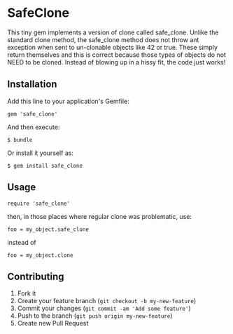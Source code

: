 # SafeClone

This tiny gem implements a version of clone called safe_clone. Unlike the
standard clone method, the safe_clone method does not throw ant exception
when sent to un-clonable objects like 42 or true. These simply return
themselves and this is correct because those types of objects do not NEED
to be cloned. Instead of blowing up in a hissy fit, the code just works!

## Installation

Add this line to your application's Gemfile:

    gem 'safe_clone'

And then execute:

    $ bundle

Or install it yourself as:

    $ gem install safe_clone

## Usage

    require 'safe_clone'

then, in those places where regular clone was problematic, use:

    foo = my_object.safe_clone

instead of

    foo = my_object.clone


## Contributing

1. Fork it
2. Create your feature branch (`git checkout -b my-new-feature`)
3. Commit your changes (`git commit -am 'Add some feature'`)
4. Push to the branch (`git push origin my-new-feature`)
5. Create new Pull Request
